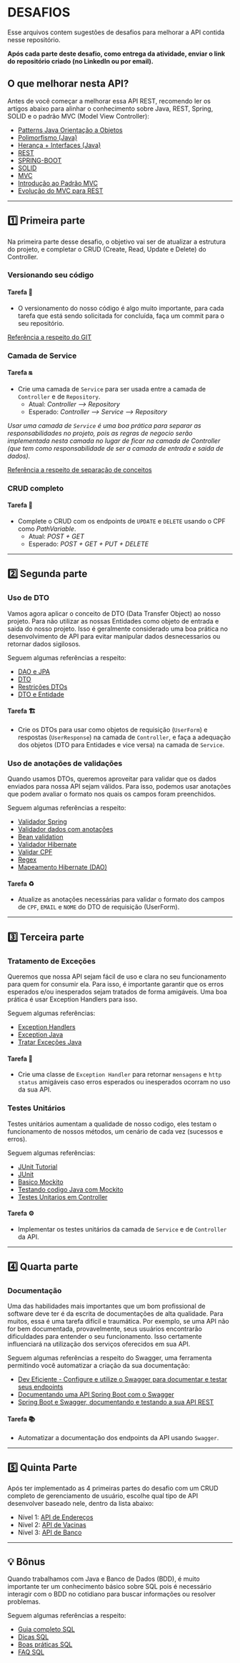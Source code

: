 # DESAFIOS

Esse arquivos contem sugestões de desafios para melhorar a API contida nesse repositório.

**Após cada parte deste desafio, como entrega da atividade, enviar o link do repositório criado (no LinkedIn ou por email).**

## O que melhorar nesta API?

Antes de você começar a melhorar essa API REST, recomendo ler os artigos abaixo para alinhar o conhecimento sobre Java, REST, Spring, SOLID e o padrão MVC (Model View Controller):

- [Patterns Java Orientação a Objetos](https://www.devmedia.com.br/diferenca-entre-os-patterns-po-pojo-bo-dto-e-vo/28162)
- [Polimorfismo (Java)](https://www.devmedia.com.br/uso-de-polimorfismo-em-java/26140#:~:text=Polimorfismo%20significa%20%22muitas%20formas%22%2C,diferentes%20ao%20receber%20uma%20mensagem)
- [Herança + Interfaces (Java)](https://www.alura.com.br/conteudo/java-heranca-interfaces-polimorfismo?gclid=Cj0KCQjws-OEBhCkARIsAPhOkIYTKKe6f3i2zrECbjlY-KyQUQfT1E1mLSWcznn0gFyP7HKI0tKPfVwaAsVCEALw_wcB)
- [REST](https://www.devmedia.com.br/rest-tutorial/28912)
- [SPRING-BOOT](https://www.zup.com.br/blog/spring-boot)
- [SOLID](https://www.eduardopires.net.br/2013/04/orientacao-a-objeto-solid/#:~:text=SOLID%20%C3%A9%20um%20acr%C3%B4nimo%20dos,poderiam%20se%20encaixar%20nesta%20palavra)
- [MVC](https://www.devmedia.com.br/padrao-mvc-java-magazine/21995#2)
- [Introdução ao Padrão MVC](https://www.devmedia.com.br/introducao-ao-padrao-mvc/29308)
- [Evolução do MVC para REST](https://imasters.com.br/devsecops/a-evolucao-do-mvc-para-rest#:~:text=Em%20outras%20palavras%2C%20REST%20garante,sem%20acoplamento%20entre%20as%20partes.&text=Isso%20garante%20que%20podemos%20construir,quem%20vai%20usar%20estes%20dados)

* * *

## 1️⃣ Primeira parte

Na primeira parte desse desafio, o objetivo vai ser de atualizar a estrutura do projeto, e completar o CRUD (Create, Read, Update e Delete) do Controller.

### Versionando seu código

#### Tarefa 🔀

- O versionamento do nosso código é algo muito importante, para cada tarefa que está sendo solicitada for concluída, faça um commit para o seu repositório.

[Referência a respeito do GIT](https://rogerdudler.github.io/git-guide/index.pt_BR.html)

### Camada de Service

#### Tarefa 🔛

- Crie uma camada de `Service` para ser usada entre a camada de `Controller` e de `Repository`.
  - Atual: *Controller --> Repository*
  - Esperado: *Controller --> Service --> Repository*

*Usar uma camada de `Service` é uma boa prática para separar as responsabilidades no projeto, pois as regras de negocio serão implementada nesta camada no lugar de ficar na camada de Controller (que tem como responsabilidade de ser a camada de entrada e saida de dados).*

[Referência a respeito de separação de conceitos](https://www.profissionaisti.com.br/entendendo-a-separacao-de-conceitos-separation-of-concerns-soc/#:~:text=Na%20Programa%C3%A7%C3%A3o%20Orientada%20a%20Objetos,subclasses)

### CRUD completo

#### Tarefa 🚀

- Complete o CRUD com os endpoints de `UPDATE` e `DELETE` usando o CPF como *PathVariable*.
  - Atual: *POST + GET*
  - Esperado: *POST + GET + PUT + DELETE*

* * *

## 2️⃣ Segunda parte

### Uso de DTO

Vamos agora aplicar o conceito de DTO (Data Transfer Object) ao nosso projeto. Para não utilizar as nossas Entidades como objeto de entrada e saida do nosso projeto. Isso é geralmente considerado uma boa prática no desenvolvimento de API para evitar manipular dados desnecessarios ou retornar dados sigilosos.

Seguem algumas referências a respeito:

- [DAO e JPA](https://domineospring.wordpress.com/2015/05/11/facilite-seus-daos-com-o-spring-data-jpa/)
- [DTO](https://medium.com/@msealvial/blindando-sua-api-spring-boot-com-o-padr%C3%A3o-dto-44f97020d1a0)
- [Restrições DTOs](https://dev.to/renatasfraga/java-annotations-no-spring-crie-restricoes-em-suas-dtos-2nfj)
- [DTO e Entidade](https://cursos.alura.com.br/forum/topico-caracteristicas-das-colunas-das-entidades-nos-formularios-dtos-no-momento-da-validacao-88815)

#### Tarefa 🏗

- Crie os DTOs para usar como objetos de requisição (`UserForm`) e respostas (`UserResponse`) na camada de `Controller`, e faça a adequação dos objetos (DTO para Entidades e vice versa) na camada de `Service`.

### Uso de anotações de validações

Quando usamos DTOs, queremos aproveitar para validar que os dados enviados para nossa API sejam válidos. Para isso, podemos usar anotações que podem avaliar o formato nos quais os campos foram preenchidos.

Seguem algumas referências a respeito:

- [Validador Spring](https://www.zup.com.br/blog/spring-validation-o-que-e?utm_source=google-chat&utm_medium=interno&utm_campaign=gc-geral)
- [Validador dados com anotações](https://www.devmedia.com.br/bean-validation-1-1-validando-dados-com-anotacoes/30070)
- [Bean validation](https://emmanuelneri.com.br/2017/05/30/criando-validacoes-de-bean-validation-customizadas/)
- [Validador Hibernate](https://www.devmedia.com.br/hibernate-validator-validando-dados-no-back-end-com-anotacoes/37979)
- [Validar CPF](https://www.devmedia.com.br/validando-o-cpf-em-uma-aplicacao-java/22097)
- [Regex](https://medium.com/@alexandreservian/regex-um-guia-pratico-para-express%C3%B5es-regulares-1ac5fa4dd39f)
- [Mapeamento Hibernate (DAO)](https://www.devmedia.com.br/mapeamento-hibernate-configurando-tabelas-e-colunas/29526)

#### Tarefa ♻️

- Atualize as anotações necessárias para validar o formato dos campos de `CPF`, `EMAIL` e `NOME` do DTO de requisição (UserForm).

* * *

## 3️⃣ Terceira parte

### Tratamento de Exceções

Queremos que nossa API sejam fácil de uso e clara no seu funcionamento para quem for consumir ela. Para isso, é importante garantir que os erros esperados e/ou inesperados sejam tratados de forma amigáveis. Uma boa prática é usar Exception Handlers para isso.

Seguem algumas referências:

- [Exception Handlers](https://qastack.com.br/programming/28902374/spring-boot-rest-service-exception-handling)
- [Exception Java](https://www.devmedia.com.br/trabalhando-com-excecoes-em-java/27601)
- [Tratar Exceções Java](https://www.devmedia.com.br/como-tratar-excecoes-na-linguagem-java/39163)

#### Tarefa 🔎

- Crie uma classe de `Exception Handler` para retornar `mensagens` e `http status` amigáveis caso erros esperados ou inesperados ocorram no uso da sua API.

### Testes Unitários

Testes unitários aumentam a qualidade de nosso codigo, eles testam o funcionamento de nossos métodos, um cenário de cada vez (sucessos e erros).

Seguem algumas referências:

- [JUnit Tutorial](https://www.devmedia.com.br/junit-tutorial/1432)
- [JUnit](https://www.devmedia.com.br/junit-tutorial/1432)
- [Basico Mockito](https://inside.contabilizei.com.br/conceitos-basicos-sobre-mockito-73b931ce0c2c)
- [Testando codigo Java com Mockito](https://medium.com/cwi-software/testando-seu-c%C3%B3digo-java-com-o-mockito-framework-8bea7287460a)
- [Testes Unitarios em Controller](https://dev.to/luizleite_/como-fazer-testes-unitarios-em-controllers-de-um-app-spring-boot-1bbm)

#### Tarefa ⚙️

- Implementar os testes unitários da camada de `Service` e de `Controller` da API.

* * *

## 4️⃣ Quarta parte

### Documentação

Uma das habilidades mais importantes que um bom profissional de software deve ter é da escrita de documentações de alta qualidade. Para muitos, essa é uma tarefa difícil e traumática. Por exemplo, se uma API não for bem documentada, provavelmente, seus usuários encontrarão dificuldades para entender o seu funcionamento. Isso certamente influenciará na utilização dos serviços oferecidos em sua API.

Seguem algumas referências a respeito do Swagger, uma ferramenta permitindo você automatizar a criação da sua documentação:

- [Dev Eficiente - Configure e utilize o Swagger para documentar e testar seus endpoints](https://www.youtube.com/watch?v=0KCuW3ntI-U)
- [Documentando uma API Spring Boot com o Swagger](https://www.treinaweb.com.br/blog/documentando-uma-api-spring-boot-com-o-swagger)
- [Spring Boot e Swagger, documentando e testando a sua API REST](http://www.ciceroednilson.com.br/spring-boot-e-swagger-documentando-e-testando-a-sua-api-rest/)

#### Tarefa 📚

- Automatizar a documentação dos endpoints da API usando `Swagger`.

* * *

## 5️⃣ Quinta Parte

Após ter implementado as 4 primeiras partes do desafio com um CRUD completo de gerenciamento de usuário, escolhe qual tipo de API desenvolver baseado nele, dentro da lista abaixo:

- Nível 1: [API de Endereços](https://github.com/GuillaumeFalourd/java-training-api/tree/main/APIs/ENDERECO.md)
- Nível 2: [API de Vacinas](https://github.com/GuillaumeFalourd/java-training-api/tree/main/APIs/VACCINE.md)
- Nível 3: [API de Banco](https://github.com/GuillaumeFalourd/java-training-api/tree/main/APIs/BANCO.md)

* * *

## 💡 Bônus

Quando trabalhamos com Java e Banco de Dados (BDD), é muito importante ter um conhecimento básico sobre SQL pois é necessário interagir com o BDD no cotidiano para buscar informações ou resolver problemas.

Seguem algumas referências a respeito:

- [Guia completo SQL](https://www.devmedia.com.br/guia/guia-completo-de-sql/38314)
- [Dicas SQL](https://medium.com/@alexandre.malavasi/25-dicas-e-boas-pr%C3%A1ticas-de-banco-de-dados-para-desenvolvedores-7a60bfc28f1f)
- [Boas práticas SQL](https://www.devmedia.com.br/boas-praticas-de-programacao-pl-sql-e-um-pouco-de-tunning-dia-a-dia/2424)
- [FAQ SQL](https://www.luis.blog.br/20-perguntas-e-respostas-sobre-a-linguagem-sql-para-banco-de-dados.html)
